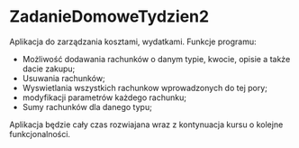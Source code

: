 # ZadanieDomoweTydzien2
Aplikacja do zarządzania kosztami, wydatkami.
Funkcje programu:
- Możliwość dodawania rachunków o danym typie, kwocie, opisie a także dacie zakupu;
- Usuwania rachunków;
- Wyswietlania wszystkich rachunkow wprowadzonych do tej pory;
- modyfikacji parametrów każdego rachunku;
- Sumy rachunków dla danego typu;

Aplikacja będzie cały czas rozwiajana wraz z kontynuacja kursu o kolejne funkcjonalności.
